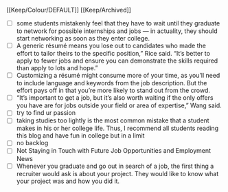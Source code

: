 [[Keep/Colour/DEFAULT]] [[Keep/Archived]] 

- [ ] some students mistakenly feel that they have to wait until they graduate to network for possible internships and jobs — in actuality, they should start networking as soon as they enter college.
- [ ] A generic résumé means you lose out to candidates who made the effort to tailor theirs to the specific position,” Rice said. “It’s better to apply to fewer jobs and ensure you can demonstrate the skills required than apply to lots and hope.”
- [ ] Customizing a résumé might consume more of your time, as you’ll need to include language and keywords from the job description. But the effort pays off in that you’re more likely to stand out from the crowd.
- [ ] “It’s important to get a job, but it’s also worth waiting if the only offers you have are for jobs outside your field or area of expertise,” Wang said.
- [ ] try to find ur passion
- [ ]  taking studies too lightly is the most common mistake that a student makes in his or her college life. Thus, I recommend all students reading this blog and have fun in college but in a limit
- [ ] no backlog
- [ ] Not Staying in Touch with Future Job Opportunities and Employment News
- [ ] Whenever you graduate and go out in search of a job, the first thing a recruiter would ask is about your project. They would like to know what your project was and how you did it.
